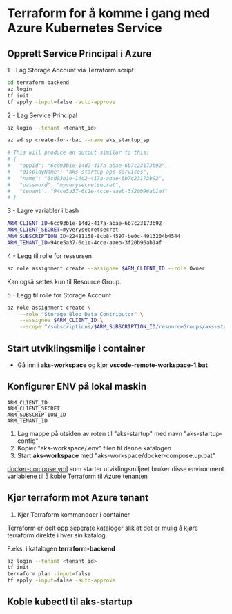 # Terraform for å komme i gang med Azure Kubernetes Service #

## Opprett Service Principal i Azure ##

1 - Lag Storage Account via Terraform script

```bash
cd terraform-backend
az login
tf init
tf apply -input=false -auto-approve
```

2 - Lag Service Principal

```bash
az login --tenant <tenant_id>

az ad sp create-for-rbac --name aks_startup_sp

# This will produce an output similar to this:
# {
#   "appId": "6cd93b1e-14d2-417a-abae-6b7c23173b92",
#   "displayName": "aks_startup_app_services",
#   "name": "6cd93b1e-14d2-417a-abae-6b7c23173b92",
#   "password": "myverysecretsecret",
#   "tenant": "94ce5a37-6c1e-4cce-aaeb-3f20b96ab1af"
# }

```

3 - Lagre variabler i bash

```bash
ARM_CLIENT_ID=6cd93b1e-14d2-417a-abae-6b7c23173b92
ARM_CLIENT_SECRET=myverysecretsecret
ARM_SUBSCRIPTION_ID=22481158-8cb8-4597-be0c-4913204b4544
ARM_TENANT_ID=94ce5a37-6c1e-4cce-aaeb-3f20b96ab1af
```

4 - Legg til rolle for ressursen

```bash
az role assignment create --assignee $ARM_CLIENT_ID --role Owner
```

Kan også settes kun til Resource Group.

5 - Legg til rolle for Storage Account

```bash
az role assignment create \
    --role "Storage Blob Data Contributor" \
    --assignee $ARM_CLIENT_ID \
    --scope "/subscriptions/$ARM_SUBSCRIPTION_ID/resourceGroups/aks-startup-rg/providers/Microsoft.Storage/storageAccounts/aksstartupsttfstate"
```

## Start utviklingsmiljø i container ##

- Gå inn i **aks-workspace** og kjør **vscode-remote-workspace-1.bat**

## Konfigurer ENV på lokal maskin ##

```
ARM_CLIENT_ID
ARM_CLIENT_SECRET
ARM_SUBSCRIPTION_ID
ARM_TENANT_ID
```

1. Lag mappe på utsiden av roten til "aks-startup" med navn "aks-startup-config"
2. Kopier "aks-workspace/.env" filen til denne katalogen
3. Start **aks-workspace** med "aks-workspace/docker-compose.up.bat"

[docker-compose.yml](aks-workspace\docker-compose.yml) som starter utviklingsmiljøet bruker disse environment variablene til å koble Terraform til Azure tenanten

## Kjør terraform mot Azure tenant ##

1. Kjør Terraform kommandoer i container

Terraform er delt opp seperate kataloger slik at det er mulig å kjøre terraform direkte i hver sin katalog.

F.eks. i katalogen **terraform-backend**

```bash
az login --tenant <tenant_id>
tf init
terraform plan -input=false
tf apply -input=false -auto-approve
```

## Koble kubectl til aks-startup ##

